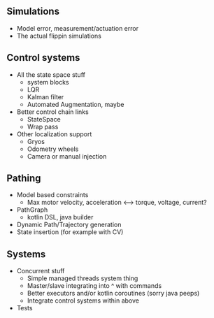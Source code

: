 Simulations
-
- Model error, measurement/actuation error
- The actual flippin simulations


Control systems
-
- All the state space stuff
    - system blocks
    - LQR
    - Kalman filter
    - Automated Augmentation, maybe
- Better control chain links
    - StateSpace 
    - Wrap pass
- Other localization support
    - Gryos
    - Odometry wheels
    - Camera or manual injection

Pathing
-
- Model based constraints
    - Max motor velocity, acceleration <--> torque, voltage, current?
- PathGraph
    - kotlin DSL, java builder
- Dynamic Path/Trajectory generation
- State insertion (for example with CV)

Systems
-
- Concurrent stuff
    - Simple managed threads system thing
    - Master/slave integrating into ^ with commands
    - Better executors and/or kotlin coroutines (sorry java peeps)
    - Integrate control systems within above
- Tests
